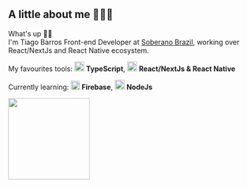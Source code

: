 ## A little about me 👨🏻‍💻

What's up 👋🏻
<br />
I'm Tiago Barros Front-end Developer at [Soberano Brazil](https://github.com/soberano-brazil), working over React/NextJs and React Native ecosystem.

My favourites tools: <img src="https://i.ibb.co/PZ2XZgr/ts.png" width="20"/> <b>TypeScript</b>, <img src="https://i.ibb.co/4RHMmLQ/react.png" width="20"/> <b>React/NextJs & React Native</b>

Currently learning: <img src="https://cdn.worldvectorlogo.com/logos/firebase-1.svg" width="18"/> <b>Firebase</b>, <img src="https://i.ibb.co/vVxmyN2/node.png" width="20"/> <b>NodeJs</b>

<div id="status">
 <img height="165px" align="left" src="https://github-readme-stats.vercel.app/api?username=tiagobarros01&show_icons=true&theme=dark" />
</div>
